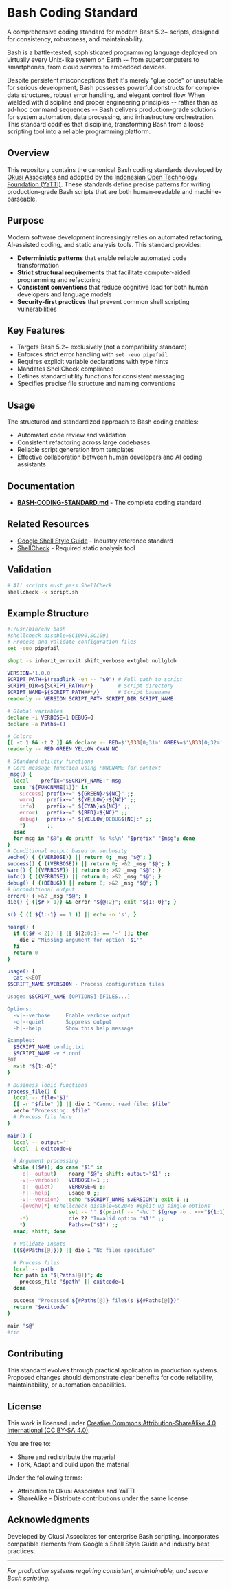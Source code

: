 # Bash Coding Standard

A comprehensive coding standard for modern Bash 5.2+ scripts, designed for consistency, robustness, and maintainability.

Bash is a battle-tested, sophisticated programming language deployed on virtually every Unix-like system on Earth -- from supercomputers to smartphones, from cloud servers to embedded devices.

Despite persistent misconceptions that it's merely "glue code" or unsuitable for serious development, Bash possesses powerful constructs for complex data structures, robust error handling, and elegant control flow. When wielded with discipline and proper engineering principles -- rather than as ad-hoc command sequences -- Bash delivers production-grade solutions for system automation, data processing, and infrastructure orchestration. This standard codifies that discipline, transforming Bash from a loose scripting tool into a reliable programming platform.

## Overview

This repository contains the canonical Bash coding standards developed by [Okusi Associates](https://okusiassociates.com) and adopted by the [Indonesian Open Technology Foundation (YaTTI)](https://yatti.id). These standards define precise patterns for writing production-grade Bash scripts that are both human-readable and machine-parseable.

## Purpose

Modern software development increasingly relies on automated refactoring, AI-assisted coding, and static analysis tools. This standard provides:

- **Deterministic patterns** that enable reliable automated code transformation
- **Strict structural requirements** that facilitate computer-aided programming and refactoring
- **Consistent conventions** that reduce cognitive load for both human developers and language models
- **Security-first practices** that prevent common shell scripting vulnerabilities

## Key Features

- Targets Bash 5.2+ exclusively (not a compatibility standard)
- Enforces strict error handling with `set -euo pipefail`
- Requires explicit variable declarations with type hints
- Mandates ShellCheck compliance
- Defines standard utility functions for consistent messaging
- Specifies precise file structure and naming conventions

## Usage

The structured and standardized approach to Bash coding enables:

- Automated code review and validation
- Consistent refactoring across large codebases
- Reliable script generation from templates
- Effective collaboration between human developers and AI coding assistants

## Documentation

- **[BASH-CODING-STANDARD.md](BASH-CODING-STANDARD.md)** - The complete coding standard

## Related Resources

- [Google Shell Style Guide](https://google.github.io/styleguide/shellguide.html) - Industry reference standard
- [ShellCheck](https://www.shellcheck.net/) - Required static analysis tool


## Validation

```bash
# All scripts must pass ShellCheck
shellcheck -x script.sh
```

## Example Structure

```bash
#!/usr/bin/env bash
#shellcheck disable=SC1090,SC1091
# Process and validate configuration files
set -euo pipefail

shopt -s inherit_errexit shift_verbose extglob nullglob

VERSION='1.0.0'
SCRIPT_PATH=$(readlink -en -- "$0") # Full path to script
SCRIPT_DIR=${SCRIPT_PATH%/*}        # Script directory
SCRIPT_NAME=${SCRIPT_PATH##*/}      # Script basename
readonly -- VERSION SCRIPT_PATH SCRIPT_DIR SCRIPT_NAME

# Global variables
declare -i VERBOSE=1 DEBUG=0
declare -a Paths=()

# Colors
[[ -t 1 && -t 2 ]] && declare -- RED=$'\033[0;31m' GREEN=$'\033[0;32m' YELLOW=$'\033[0;33m' CYAN=$'\033[0;36m' NC=$'\033[0m' || declare -- RED='' GREEN='' YELLOW='' CYAN='' NC=''
readonly -- RED GREEN YELLOW CYAN NC

# Standard utility functions
# Core message function using FUNCNAME for context
_msg() {
  local -- prefix="$SCRIPT_NAME:" msg
  case "${FUNCNAME[1]}" in
    success) prefix+=" ${GREEN}✓${NC}" ;;
    warn)    prefix+=" ${YELLOW}⚡${NC}" ;;
    info)    prefix+=" ${CYAN}◉${NC}" ;;
    error)   prefix+=" ${RED}✗${NC}" ;;
    debug)   prefix+=" ${YELLOW}DEBUG${NC}:" ;;
    *)       ;;
  esac
  for msg in "$@"; do printf '%s %s\n' "$prefix" "$msg"; done
}
# Conditional output based on verbosity
vecho() { ((VERBOSE)) || return 0; _msg "$@"; }
success() { ((VERBOSE)) || return 0; >&2 _msg "$@"; }
warn() { ((VERBOSE)) || return 0; >&2 _msg "$@"; }
info() { ((VERBOSE)) || return 0; >&2 _msg "$@"; }
debug() { ((DEBUG)) || return 0; >&2 _msg "$@"; }
# Unconditional output
error() { >&2 _msg "$@"; }
die() { (($# > 1)) && error "${@:2}"; exit "${1:-0}"; }

s() { (( ${1:-1} == 1 )) || echo -n 's'; }

noarg() {
  if (($# < 2)) || [[ ${2:0:1} == '-' ]]; then
    die 2 "Missing argument for option '$1'"
  fi
  return 0
}

usage() {
  cat <<EOT
$SCRIPT_NAME $VERSION - Process configuration files

Usage: $SCRIPT_NAME [OPTIONS] [FILES...]

Options:
  -v|--verbose     Enable verbose output
  -q|--quiet       Suppress output
  -h|--help        Show this help message

Examples:
  $SCRIPT_NAME config.txt
  $SCRIPT_NAME -v *.conf
EOT
  exit "${1:-0}"
}

# Business logic functions
process_file() {
  local -- file="$1"
  [[ -r "$file" ]] || die 1 "Cannot read file: $file"
  vecho "Processing: $file"
  # Process file here
}

main() {
  local -- output=''
  local -i exitcode=0

  # Argument processing
  while (($#)); do case "$1" in
    -o|--output)    noarg "$@"; shift; output="$1" ;;
    -v|--verbose)   VERBOSE+=1 ;;
    -q|--quiet)     VERBOSE=0 ;;
    -h|--help)      usage 0 ;;
    -V|--version)   echo "$SCRIPT_NAME $VERSION"; exit 0 ;;
    -[ovqhV]*) #shellcheck disable=SC2046 #split up single options
                    set -- '' $(printf -- "-%c " $(grep -o . <<<"${1:1}")) "${@:2}" ;;
    -*)             die 22 "Invalid option '$1'" ;;
    *)              Paths+=("$1") ;;
  esac; shift; done

  # Validate inputs
  ((${#Paths[@]})) || die 1 "No files specified"

  # Process files
  local -- path
  for path in "${Paths[@]}"; do
    process_file "$path" || exitcode=1
  done

  success "Processed ${#Paths[@]} file$(s ${#Paths[@]})"
  return "$exitcode"
}

main "$@"
#fin
```

## Contributing

This standard evolves through practical application in production systems. Proposed changes should demonstrate clear benefits for code reliability, maintainability, or automation capabilities.

## License

This work is licensed under [Creative Commons Attribution-ShareAlike 4.0 International (CC BY-SA 4.0)](https://creativecommons.org/licenses/by-sa/4.0/).

You are free to:
- Share and redistribute the material
- Fork, Adapt and build upon the material

Under the following terms:
- Attribution to Okusi Associates and YaTTI
- ShareAlike - Distribute contributions under the same license

## Acknowledgments

Developed by Okusi Associates for enterprise Bash scripting. Incorporates compatible elements from Google's Shell Style Guide and industry best practices.

---
*For production systems requiring consistent, maintainable, and secure Bash scripting.*
